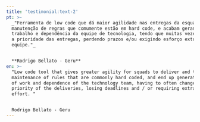 ```yaml
---
title: 'testimonial:text-2'
pt: >-
  _"Ferramenta de low code que dá maior agilidade nas entregas da esquadra e na
  manutenção de regras que comumente estão em hard code, e acabam gerando muito
  trabalho e dependência da equipe de tecnologia, tendo que muitas vezes alterar
  a prioridade das entregas, perdendo prazos e/ou exigindo esforço extra da
  equipe."_


  **Rodrigo Bellato - Geru**
en: >-
  "Low code tool that gives greater agility for squads to deliver and the
  maintenance of rules that are commonly hard coded, and end up generating a lot
  of work and dependence of the technology team, having to often change the
  priority of the deliveries, losing deadlines and / or requiring extra team
  effort. "


  Rodrigo Bellato - Geru
---
```


